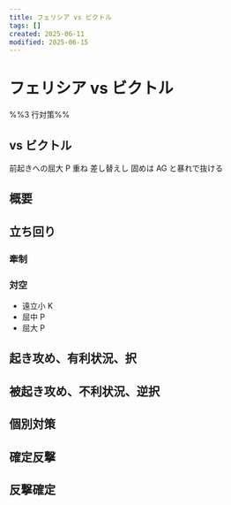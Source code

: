 ```yaml
---
title: フェリシア vs ビクトル
tags: []
created: 2025-06-11
modified: 2025-06-15
---
```


# フェリシア vs ビクトル

%%3 行対策%%

## vs ビクトル

前起きへの屈大 P 重ね
差し替えし
固めは AG と暴れで抜ける

## 概要

## 立ち回り

### 牽制

### 対空

- 遠立小 K
- 屈中 P
- 屈大 P

## 起き攻め、有利状況、択

## 被起き攻め、不利状況、逆択

## 個別対策

## 確定反撃

## 反撃確定
